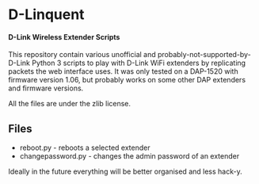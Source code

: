 # D-Linquent
#### D-Link Wireless Extender Scripts

This repository contain various unofficial and probably-not-supported-by-D-Link Python 3 scripts to play with D-Link WiFi extenders by replicating packets the web interface uses. It was only tested on a DAP-1520 with firmware version 1.06, but probably works on some other DAP extenders and firmware versions.

All the files are under the zlib license.

## Files
- reboot.py - reboots a selected extender
- changepassword.py - changes the admin password of an extender

Ideally in the future everything will be better organised and less hack-y.
